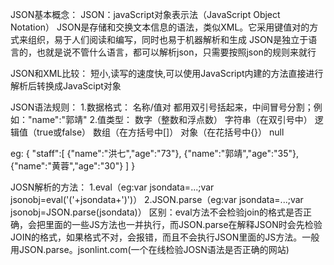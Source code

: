 JSON基本概念：
JSON：javaScript对象表示法（JavaScript Object Notation）
JSON是存储和交换文本信息的语法，类似XML。它采用键值对的方式来组织，易于人们阅读和编写，同时也易于机器解析和生成
JSON是独立于语言的，也就是说不管什么语言，都可以解析json，只需要按照json的规则来就行

JSON和XML比较：
短小,读写的速度快,可以使用JavaScript内建的方法直接进行解析后转换成JavaScipt对象

JSON语法规则：
1.数据格式：
名称/值对
都用双引号括起来，中间冒号分割；例如："name":"郭靖"
2.值类型：
数字（整数和浮点数）
字符串（在双引号中）
逻辑值（true或false）
数组（在方括号中[]）
对象（在花括号中{}）
null

eg:
{
  "staff":[
     {"name":"洪七","age":"73"},
     {"name":"郭靖","age":"35"},
     {"name":"黄蓉","age":"30"}
  ]
}

JOSN解析的方法：
1.eval（eg:var jsondata=...;var jsonobj=eval('('+jsondata+')')）
2.JSON.parse（eg:var jsondata=...;var jsonobj=JSON.parse(jsondata)）
区别：eval方法不会检验join的格式是否正确，会把里面的一些JS方法也一并执行，而JSON.parse在解释JSON时会先检验JOIN的格式，如果格式不对，会报错，而且不会执行JSON里面的JS方法。一般用JSON.parse。jsonlint.com(一个在线检验JOSN语法是否正确的网站)

